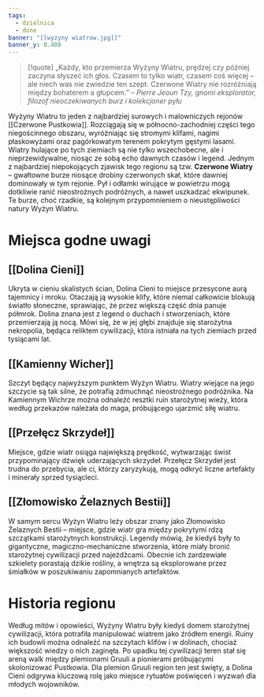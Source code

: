 ```yaml
---
tags:
  - dzielnica
  - done
banner: "[[wyzyny wiatrow.jpg]]"
banner_y: 0.488
---
```

>[!quote] „Każdy, kto przemierza Wyżyny Wiatru, prędzej czy później zaczyna słyszeć ich głos. Czasem to tylko wiatr, czasem coś więcej – ale niech was nie zwiedzie ten szept. Czerwone Wiatry nie rozróżniają między bohaterem a głupcem.”
>*– Pierre Jeoun Tzy, gnomi eksplorator, filozof nieoczekiwanych burz i kolekcjoner pyłu*

Wyżyny Wiatru to jeden z najbardziej surowych i malowniczych rejonów [[Czerwone Pustkowia]]. Rozciągają się w północno-zachodniej części tego niegościnnego obszaru, wyróżniając się stromymi klifami, nagimi płaskowyżami oraz pagórkowatym terenem pokrytym gęstymi lasami. Wiatry hulające po tych ziemiach są nie tylko wszechobecne, ale i nieprzewidywalne, niosąc ze sobą echo dawnych czasów i legend.
Jednym z najbardziej niepokojących zjawisk tego regionu są tzw. **Czerwone Wiatry** – gwałtowne burze niosące drobiny czerwonych skał, które dawniej dominowały w tym rejonie. Pył i odłamki wirujące w powietrzu mogą dotkliwie ranić nieostrożnych podróżnych, a nawet uszkadzać ekwipunek. Te burze, choć rzadkie, są kolejnym przypomnieniem o nieustępliwości natury Wyżyn Wiatru.
# **Miejsca godne uwagi**

## **[[Dolina Cieni]]**
Ukryta w cieniu skalistych ścian, Dolina Cieni to miejsce przesycone aurą tajemnicy i mroku. Otaczają ją wysokie klify, które niemal całkowicie blokują światło słoneczne, sprawiając, że przez większą część dnia panuje półmrok. Dolina znana jest z legend o duchach i stworzeniach, które przemierzają ją nocą. Mówi się, że w jej głębi znajduje się starożytna nekropolia, będąca reliktem cywilizacji, która istniała na tych ziemiach przed tysiącami lat.
## **[[Kamienny Wicher]]**
Szczyt będący najwyższym punktem Wyżyn Wiatru. Wiatry wiejące na jego szczycie są tak silne, że potrafią zdmuchnąć nieostrożnego podróżnika. Na Kamiennym Wichrze można odnaleźć resztki ruin starożytnej wieży, która według przekazów należała do maga, próbującego ujarzmić siłę wiatru.
## **[[Przełęcz Skrzydeł]]**
Miejsce, gdzie wiatr osiąga największą prędkość, wytwarzając świst przypominający dźwięk uderzających skrzydeł. Przełęcz Skrzydeł jest trudna do przebycia, ale ci, którzy zaryzykują, mogą odkryć liczne artefakty i minerały sprzed tysiącleci.
## **[[Złomowisko Żelaznych Bestii]]**
W samym sercu Wyżyn Wiatru leży obszar znany jako Złomowisko Żelaznych Bestii – miejsce, gdzie wiatr gra między pokrytymi rdzą szczątkami starożytnych konstrukcji. Legendy mówią, że kiedyś były to gigantyczne, magiczno-mechaniczne stworzenia, które miały bronić starożytnej cywilizacji przed najeźdźcami. Obecnie ich zardzewiałe szkielety porastają dzikie rośliny, a wnętrza są eksplorowane przez śmiałków w poszukiwaniu zapomnianych artefaktów.
# **Historia regionu**
Według mitów i opowieści, Wyżyny Wiatru były kiedyś domem starożytnej cywilizacji, która potrafiła manipulować wiatrem jako źródłem energii. Ruiny ich budowli można odnaleźć na szczytach klifów i w dolinach, chociaż większość wiedzy o nich zaginęła. Po upadku tej cywilizacji teren stał się areną walk między plemionami Gruuli a pionierami próbującymi skolonizować Pustkowia.
Dla plemion Gruuli region ten jest święty, a Dolina Cieni odgrywa kluczową rolę jako miejsce rytuałów poświęceń i wyzwań dla młodych wojowników.
